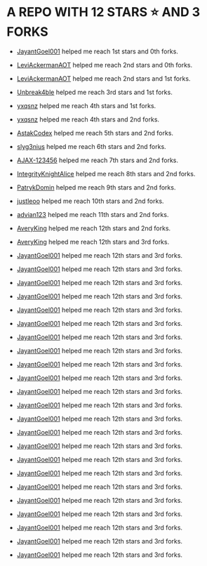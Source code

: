 # A REPO WITH 12 STARS ⭐️ AND 3 FORKS

- [JayantGoel001](https://github.com/JayantGoel001) helped me reach 1st stars and 0th forks.

- [LeviAckermanAOT](https://github.com/LeviAckermanAOT) helped me reach 2nd stars and 0th forks.

- [LeviAckermanAOT](https://github.com/LeviAckermanAOT) helped me reach 2nd stars and 1st forks.

- [Unbreak4ble](https://github.com/Unbreak4ble) helped me reach 3rd stars and 1st forks.

- [yxqsnz](https://github.com/yxqsnz) helped me reach 4th stars and 1st forks.

- [yxqsnz](https://github.com/yxqsnz) helped me reach 4th stars and 2nd forks.

- [AstakCodex](https://github.com/AstakCodex) helped me reach 5th stars and 2nd forks.

- [slyg3nius](https://github.com/slyg3nius) helped me reach 6th stars and 2nd forks.

- [AJAX-123456](https://github.com/AJAX-123456) helped me reach 7th stars and 2nd forks.

- [IntegrityKnightAlice](https://github.com/IntegrityKnightAlice) helped me reach 8th stars and 2nd forks.

- [PatrykDomin](https://github.com/PatrykDomin) helped me reach 9th stars and 2nd forks.

- [justleoo](https://github.com/justleoo) helped me reach 10th stars and 2nd forks.

- [advian123](https://github.com/advian123) helped me reach 11th stars and 2nd forks.

- [AveryKing](https://github.com/AveryKing) helped me reach 12th stars and 2nd forks.

- [AveryKing](https://github.com/AveryKing) helped me reach 12th stars and 3rd forks.

- [JayantGoel001](https://github.com/JayantGoel001) helped me reach 12th stars and 3rd forks.

- [JayantGoel001](https://github.com/JayantGoel001) helped me reach 12th stars and 3rd forks.

- [JayantGoel001](https://github.com/JayantGoel001) helped me reach 12th stars and 3rd forks.

- [JayantGoel001](https://github.com/JayantGoel001) helped me reach 12th stars and 3rd forks.

- [JayantGoel001](https://github.com/JayantGoel001) helped me reach 12th stars and 3rd forks.

- [JayantGoel001](https://github.com/JayantGoel001) helped me reach 12th stars and 3rd forks.

- [JayantGoel001](https://github.com/JayantGoel001) helped me reach 12th stars and 3rd forks.

- [JayantGoel001](https://github.com/JayantGoel001) helped me reach 12th stars and 3rd forks.

- [JayantGoel001](https://github.com/JayantGoel001) helped me reach 12th stars and 3rd forks.

- [JayantGoel001](https://github.com/JayantGoel001) helped me reach 12th stars and 3rd forks.

- [JayantGoel001](https://github.com/JayantGoel001) helped me reach 12th stars and 3rd forks.

- [JayantGoel001](https://github.com/JayantGoel001) helped me reach 12th stars and 3rd forks.

- [JayantGoel001](https://github.com/JayantGoel001) helped me reach 12th stars and 3rd forks.

- [JayantGoel001](https://github.com/JayantGoel001) helped me reach 12th stars and 3rd forks.

- [JayantGoel001](https://github.com/JayantGoel001) helped me reach 12th stars and 3rd forks.

- [JayantGoel001](https://github.com/JayantGoel001) helped me reach 12th stars and 3rd forks.

- [JayantGoel001](https://github.com/JayantGoel001) helped me reach 12th stars and 3rd forks.

- [JayantGoel001](https://github.com/JayantGoel001) helped me reach 12th stars and 3rd forks.

- [JayantGoel001](https://github.com/JayantGoel001) helped me reach 12th stars and 3rd forks.

- [JayantGoel001](https://github.com/JayantGoel001) helped me reach 12th stars and 3rd forks.

- [JayantGoel001](https://github.com/JayantGoel001) helped me reach 12th stars and 3rd forks.

- [JayantGoel001](https://github.com/JayantGoel001) helped me reach 12th stars and 3rd forks.

- [JayantGoel001](https://github.com/JayantGoel001) helped me reach 12th stars and 3rd forks.
